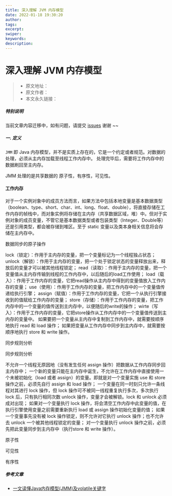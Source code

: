 ```yaml
---
title: 深入理解 JVM 内存模型
date: 2022-01-18 19:30:20
author:
tags:
excerpt:
swiper:
keywords:
description:
---
```


# 深入理解 JVM 内存模型

> * 原文地址：[]()
> * 原文作者：[]()
> * 本文永久链接：[]()

##### **特别说明**

当前文章内容迁移中，如有问题，请提交 [issues](https://github.com/Starrier/starrier.github.io/issues) 谢谢 ~~

##### 一. 定义

`JMM` 即  Java 内存模型，并不是实质上存在的，它是一个约定或者规范。对数据的处理，必须从主内存加载至线程工作内存中。
处理完毕后，需要将工作内存中的数据刷回至主内存。

JMM 处理的是共享数据的 原子性，有序性，可见性。


#### 工作内存

对于一个实例对象中的成员方法而言，如果方法中包括本地变量是基本数据类型（boolean、type、short、char、int、long、float、double），将直接存储在工作内存的帧栈中，而对象实例将存储在主内存（共享数据区域，堆）中。但对于实例对象的成员变量，不管它是基本数据类型或者包装类型（Integer、Double等）还是引用类型，都会被存储到堆区。至于 static 变量以及类本身相关信息将会存储在主内存中。


数据同步的原子操作

lock（锁定）：作用于主内存的变量，把一个变量标记为一个线程独占状态；
unlock（解锁）：作用于主内存的变量，把一个处于锁定状态的变量释放出来，释放后的变量才可以被其他线程锁定；
read（读取）：作用于主内存的变量，把一个变量值从主内存传输到线程的工作内存中，以后随后的load工作使用；
load（载入）：作用于工作内存的变量，它把read操作从主内存中得到的变量值放入工作内存的变量；
use（使用）：作用于工作内存的变量，把工作内存中的一个变量值传递给执行引擎；
assign（赋值）：作用于工作内存的变量，它把一个从执行引擎接收到的值赋给工作内存的变量；
store（存储）：作用于工作内存的变量，把工作内存中的一个变量的值传送到主内存中，以便随后的write的操作；
wirte（写入）：作用于工作内存的变量，它把store操作从工作内存中的一个变量值传送到主内存的变量中。
如果要把一个变量从主内存中复制到工作内存中，就需要按顺序地执行 read 和 load 操作；
如果把变量从工作内存中同步到主内存中，就需要按顺序地执行 store 和 write 操作。

同步规则分析

同步规则分析

不允许一个线程无原因地（没有发生任何 assign 操作）把数据从工作内存同步回主内存中；
一个新的变量只能在主内存中诞生，不允许在工作内存中直接使用一个未被初始化（load 或者 assign）的变量。即就是对一个变量实施 use 和 store 操作之前，必须先自行 assign 和 load 操作；
一个变量在同一时刻只允许一条线程对其进行 lock 操作，但 lock 操作可不被同一线程重复执行多次，多次执行 lock 后，只有执行相同次数 unlock 操作，变量才会被解锁。lock 和 unlock 必须成对出现；
如果对一个变量执行 lock 操作，将会清空工作内存中此变量的值，在执行引擎使用变量之前需要重新执行 load 或 assign 操作初始化变量的值；
如果一个变量事先没有被 lock 操作锁定，则不允许对它执行 unlock 操作；也不允许去 unlock 一个被其他线程锁定的变量；
对一个变量执行 unlock 操作之前，必须先把此变量同步到主内存中（执行store 和 write 操作）。


原子性

可见性

有序性


##### 参考文章

- [一文读懂Java内存模型(JMM)及volatile关键字](https://segmentfault.com/a/1190000037799975)
